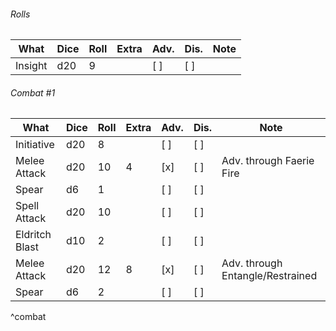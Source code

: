###### Rolls
| What    | Dice | Roll | Extra | Adv. | Dis. | Note |
| ------- | ---- | ---- | ----- | ---- | ---- | ---- |
| Insight | d20    |   9   |       | [ ]  | [ ]  |      |

###### Combat #1
| What           | Dice | Roll | Extra | Adv. | Dis. | Note                             |
| -------------- | ---- | ---- | ----- | ---- | ---- | -------------------------------- |
| Initiative     | d20  | 8    |       | [ ]  | [ ]  |                                  |
| Melee Attack   | d20  | 10   | 4     | [x]  | [ ]  | Adv. through Faerie Fire         |
| Spear          | d6   | 1    |       | [ ]  | [ ]  |                                  |
| Spell Attack   | d20  | 10   |       | [ ]  | [ ]  |                                  |
| Eldritch Blast | d10  | 2    |       | [ ]  | [ ]  |                                  |
| Melee Attack   | d20  | 12   | 8     | [x]  | [ ]  | Adv. through Entangle/Restrained |
| Spear          | d6   | 2    |       | [ ]  | [ ]  |                                  |
^combat